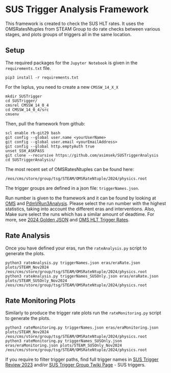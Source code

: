 # SUS Trigger Analysis Framework

This framework is created to check the SUS HLT rates. It uses the OMSRatesNtuples from STEAM Group to do rate checks between various stages, and plots groups of triggers all in the same location. 

## Setup
The required packages for the `Jupyter Notebook` is given in the `requirements.txt` file. 

```
pip3 install -r requirements.txt
```


For the lxplus, you need to create a new `CMSSW_14_X_X`

```
mkdir SUSTrigger
cd SUSTrigger/ 
cmsrel CMSSW_14_0_4
cd CMSSW_14_0_4/src
cmsenv
```

Then, pull the framework from github:

```
scl enable rh-git29 bash
git config --global user.name <yourUserName>
git config --global user.email <yourEmailAddress>
git config --global http.emptyAuth true
unset SSH_ASKPASS
git clone --recursive https://github.com/asimsek/SUSTriggerAnalysis
cd SUSTriggerAnalysis/
```
 

The most recent set of OMSRatesNtuples can be found here: 

```
/eos/cms/store/group/tsg/STEAM/OMSRateNtuple/2024/physics.root
```

The trigger groups are defined in a json file: `triggerNames.json`. 


Run number is given to the framework and it can be found by looking at [OMS](https://cmsoms.cern.ch/cms/run_3/pp_fills_2024) and [PdmVRun3Analysis](https://twiki.cern.ch/twiki/bin/viewauth/CMS/PdmVRun3Analysis#Year_2024).
Please select the run number with the highest statistics, taking into account the different eras and interventions.
Also, Make sure select the runs which has a similar amount of deadtime.
For more, see [2024 Golden JSON](https://cms-service-dqmdc.web.cern.ch/CAF/certification/Collisions24/Cert_Collisions2024_378981_386951_Golden.json) and [OMS HLT Trigger Rates](https://cmsoms.cern.ch/cms/triggers/hlt_trigger_rates).

## Rate Analysis

Once you have defined your eras, run the `rateAnalysis.py` script to generate the plots. 

```
python3 rateAnalysis.py triggerNames.json eras/eraRate.json plots/STEAM_Nov2024 /eos/cms/store/group/tsg/STEAM/OMSRateNtuple/2024/physics.root
python3 rateAnalysis.py triggerNames_SUSOnly.json eras/eraRate.json plots/STEAM_SUSOnly_Nov2024 /eos/cms/store/group/tsg/STEAM/OMSRateNtuple/2024/physics.root
```

## Rate Monitoring Plots 

Similarly to produce the trigger rate plots run the `rateMonitoring.py` script to generate the plots. 

```
python3 rateMonitoring.py triggerNames.json eras/eraMonitoring.json plots/STEAM_Nov2024 /eos/cms/store/group/tsg/STEAM/OMSRateNtuple/2024/physics.root
python3 rateMonitoring.py triggerNames_SUSOnly.json eras/eraMonitoring.json plots/STEAM_SUSOnly_Nov2024 /eos/cms/store/group/tsg/STEAM/OMSRateNtuple/2024/physics.root
```


If you require to filter trigger paths, find full trigger names in [SUS Trigger Review 2023](https://docs.google.com/spreadsheets/d/1bZl4qtq0FK1YO6wF73X49rLlnca6vZIuz204E47TPnk/edit?gid=1247874029#gid=1247874029) and/or [SUS Trigger Group Twiki Page](https://sus-wiki.docs.cern.ch/Trigger/) - SUS triggers.



